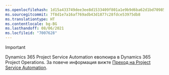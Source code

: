 ```yaml
---
ms.openlocfilehash: 1d15a433749dee3ee8d1533409f801a1e9b9d6ba62d1bd70985e3997f1547db0
ms.sourcegitcommit: 7f8d1e7a16af769adb43d1877c28fdce53975db8
ms.translationtype: HT
ms.contentlocale: bg-BG
ms.lasthandoff: 08/06/2021
ms.locfileid: "7007628"
---
```

> [!IMPORTANT]
> Dynamics 365 Project Service Automation еволюира в Dynamics 365 Project Operations. За повече информация вижте [Преход на Project Service Automation](https://dynamics.microsoft.com/en-us/project-service-automation/overview/).
